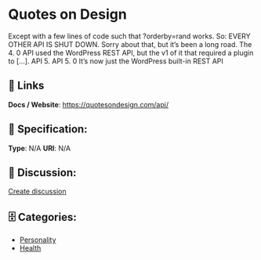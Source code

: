 # Quotes on Design


Except with a few lines of code such that ?orderby=rand works. So: EVERY OTHER API IS SHUT DOWN. Sorry about that, but it’s been a long road. The 4. 0 API used the WordPress REST API, but the v1 of it that required a plugin to […].  API 5. API 5. 0 It’s now just the WordPress built-in REST API

##  🔗 Links
**Docs / Website**: https://quotesondesign.com/api/

## 🧬 Specification:
**Type**: N/A
**URI**: N/A

## 💬 Discussion:
[Create discussion](https://github.com/apis-list/apis-list/discussions/new)

## 🗄️ Categories:
- [Personality](https://github.com/apis-list/apis-list#personality)
- [Health](https://github.com/apis-list/apis-list#health)







